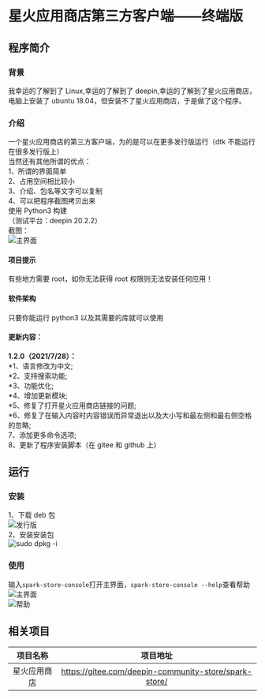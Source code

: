 # 星火应用商店第三方客户端——终端版
## 程序简介
### 背景
我幸运的了解到了 Linux,幸运的了解到了 deepin,幸运的了解到了星火应用商店，电脑上安装了 ubuntu 18.04，但安装不了星火应用商店，于是做了这个程序。

### 介绍
一个星火应用商店的第三方客户端，为的是可以在更多发行版运行（dtk 不能运行在很多发行版上）  
当然还有其他所谓的优点：  
1、所谓的界面简单  
2、占用空间相比较小  
3、介绍、包名等文字可以复制  
4、可以把程序截图拷贝出来  
使用 Python3 构建  
（测试平台：deepin 20.2.2）  
截图：  
![主界面](https://storage.deepin.org/thread/202107282103081888_截图_deepin-terminal_20210728210259.png)  

#### 项目提示  
有些地方需要 root，如你无法获得 root 权限则无法安装任何应用！  

#### 软件架构  
只要你能运行 python3 以及其需要的库就可以使用  

#### 更新内容：  
**1.2.0（2021/7/28）：**  
*1、语言修改为中文;  
*2、支持搜索功能;  
*3、功能优化;  
*4、增加更新模块;  
*5、修复了打开星火应用商店链接的问题;  
*6、修复了在输入内容时内容错误而异常退出以及大小写和最左侧和最右侧空格的忽略;  
7、添加更多命令选项;  
8、更新了程序安装脚本（在 gitee 和 github 上）  

## 运行  

### 安装  
1、下载 deb 包  
![发行版](https://storage.deepin.org/thread/202107282058556440_截图_选择区域_20210728205830.png)  
2、安装安装包  
![sudo dpkg -i](https://storage.deepin.org/thread/202107282101281255_截图_deepin-terminal_20210728210103.png)  
### 使用  
输入```spark-store-console```打开主界面，```spark-store-console --help```查看帮助  
![主界面](https://storage.deepin.org/thread/202107282103081888_截图_deepin-terminal_20210728210259.png)  
![帮助](https://storage.deepin.org/thread/202107282103584640_截图_deepin-terminal_20210728210350.png)  

## 相关项目  
| 项目名称 | 项目地址 |
|   :-:  |      :-:|
| 星火应用商店 | https://gitee.com/deepin-community-store/spark-store/ |  